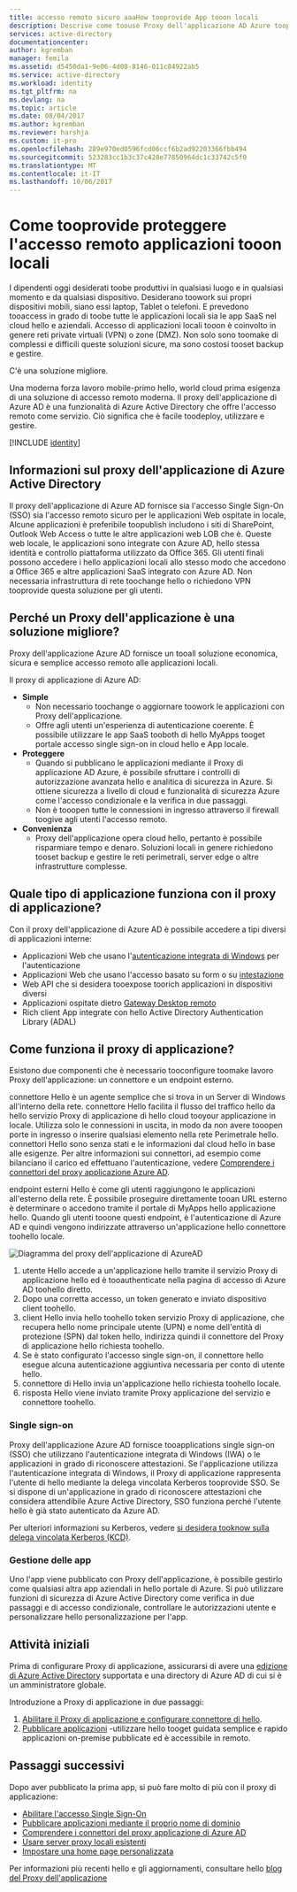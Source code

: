 ```yaml
---
title: accesso remoto sicuro aaaHow tooprovide App tooon locali
description: Descrive come toouse Proxy dell'applicazione AD Azure tooprovide accesso remoto sicuro tooyour locale delle app.
services: active-directory
documentationcenter: 
author: kgremban
manager: femila
ms.assetid: d5450da1-9e06-4d08-8146-011c84922ab5
ms.service: active-directory
ms.workload: identity
ms.tgt_pltfrm: na
ms.devlang: na
ms.topic: article
ms.date: 08/04/2017
ms.author: kgremban
ms.reviewer: harshja
ms.custom: it-pro
ms.openlocfilehash: 289e970ed0596fcd06ccf6b2ad92203366fbb494
ms.sourcegitcommit: 523283cc1b3c37c428e77850964dc1c33742c5f0
ms.translationtype: MT
ms.contentlocale: it-IT
ms.lasthandoff: 10/06/2017
---
```

# <a name="how-tooprovide-secure-remote-access-tooon-premises-applications"></a>Come tooprovide proteggere l'accesso remoto applicazioni tooon locali

I dipendenti oggi desiderati toobe produttivi in qualsiasi luogo e in qualsiasi momento e da qualsiasi dispositivo. Desiderano toowork sui propri dispositivi mobili, siano essi laptop, Tablet o telefoni. E prevedono tooaccess in grado di toobe tutte le applicazioni locali sia le app SaaS nel cloud hello e aziendali. Accesso di applicazioni locali tooon è coinvolto in genere reti private virtuali (VPN) o zone (DMZ). Non solo sono toomake di complessi e difficili queste soluzioni sicure, ma sono costosi tooset backup e gestire.

C'è una soluzione migliore.

Una moderna forza lavoro mobile-primo hello, world cloud prima esigenza di una soluzione di accesso remoto moderna. Il proxy dell'applicazione di Azure AD è una funzionalità di Azure Active Directory che offre l'accesso remoto come servizio. Ciò significa che è facile toodeploy, utilizzare e gestire.

[!INCLUDE [identity](../../includes/azure-ad-licenses.md)]

## <a name="what-is-azure-active-directory-application-proxy"></a>Informazioni sul proxy dell'applicazione di Azure Active Directory
Il proxy dell'applicazione di Azure AD fornisce sia l'accesso Single Sign-On (SSO) sia l'accesso remoto sicuro per le applicazioni Web ospitate in locale, Alcune applicazioni è preferibile toopublish includono i siti di SharePoint, Outlook Web Access o tutte le altre applicazioni web LOB che è. Queste web locale, le applicazioni sono integrate con Azure AD, hello stessa identità e controllo piattaforma utilizzato da Office 365. Gli utenti finali possono accedere i hello applicazioni locali allo stesso modo che accedono a Office 365 e altre applicazioni SaaS integrato con Azure AD. Non necessaria infrastruttura di rete toochange hello o richiedono VPN tooprovide questa soluzione per gli utenti.

## <a name="why-is-application-proxy-a-better-solution"></a>Perché un Proxy dell'applicazione è una soluzione migliore?
Proxy dell'applicazione Azure AD fornisce un tooall soluzione economica, sicura e semplice accesso remoto alle applicazioni locali.

Il proxy di applicazione di Azure AD:

* **Simple**
   * Non necessario toochange o aggiornare toowork le applicazioni con Proxy dell'applicazione. 
   * Offre agli utenti un'esperienza di autenticazione coerente. È possibile utilizzare le app SaaS tooboth di hello MyApps tooget portale accesso single sign-on in cloud hello e App locale. 
* **Proteggere**
   * Quando si pubblicano le applicazioni mediante il Proxy di applicazione AD Azure, è possibile sfruttare i controlli di autorizzazione avanzata hello e analitica di sicurezza in Azure. Si ottiene sicurezza a livello di cloud e funzionalità di sicurezza Azure come l'accesso condizionale e la verifica in due passaggi.
   * Non è tooopen tutte le connessioni in ingresso attraverso il firewall toogive agli utenti l'accesso remoto. 
* **Convenienza**
   * Proxy dell'applicazione opera cloud hello, pertanto è possibile risparmiare tempo e denaro. Soluzioni locali in genere richiedono tooset backup e gestire le reti perimetrali, server edge o altre infrastrutture complesse.  

## <a name="what-kind-of-applications-work-with-application-proxy"></a>Quale tipo di applicazione funziona con il proxy di applicazione?
Con il proxy dell'applicazione di Azure AD è possibile accedere a tipi diversi di applicazioni interne:

* Applicazioni Web che usano l'[autenticazione integrata di Windows](active-directory-application-proxy-sso-using-kcd.md) per l'autenticazione  
* Applicazioni Web che usano l'accesso basato su form o su [intestazione](application-proxy-ping-access.md)  
* Web API che si desidera tooexpose toorich applicazioni in dispositivi diversi  
* Applicazioni ospitate dietro [Gateway Desktop remoto](application-proxy-publish-remote-desktop.md)  
* Rich client App integrate con hello Active Directory Authentication Library (ADAL)

## <a name="how-does-application-proxy-work"></a>Come funziona il proxy di applicazione?
Esistono due componenti che è necessario tooconfigure toomake lavoro Proxy dell'applicazione: un connettore e un endpoint esterno. 

connettore Hello è un agente semplice che si trova in un Server di Windows all'interno della rete. connettore Hello facilita il flusso del traffico hello da hello servizio Proxy di applicazione di hello cloud tooyour applicazione in locale. Utilizza solo le connessioni in uscita, in modo da non avere tooopen porte in ingresso o inserire qualsiasi elemento nella rete Perimetrale hello. connettori Hello sono senza stati e le informazioni dal cloud hello in base alle esigenze. Per altre informazioni sui connettori, ad esempio come bilanciano il carico ed effettuano l'autenticazione, vedere [Comprendere i connettori del proxy applicazione Azure AD](application-proxy-understand-connectors.md). 

endpoint esterni Hello è come gli utenti raggiungono le applicazioni all'esterno della rete. È possibile proseguire direttamente tooan URL esterno è determinare o accedono tramite il portale di MyApps hello applicazione hello. Quando gli utenti tooone questi endpoint, è l'autenticazione di Azure AD e quindi vengono indirizzate attraverso un'applicazione hello connettore toohello locale.

 ![Diagramma del proxy dell'applicazione di AzureAD](./media/active-directory-application-proxy-get-started/azureappproxxy.png)

1. utente Hello accede a un'applicazione hello tramite il servizio Proxy di applicazione hello ed è tooauthenticate nella pagina di accesso di Azure AD toohello diretto.
2. Dopo una corretta accesso, un token generato e inviato dispositivo client toohello.
3. client Hello invia hello toohello token servizio Proxy di applicazione, che recupera hello nome principale utente (UPN) e nome dell'entità di protezione (SPN) dal token hello, indirizza quindi il connettore del Proxy di applicazione hello richiesta toohello.
4. Se è stato configurato l'accesso single sign-on, il connettore hello esegue alcuna autenticazione aggiuntiva necessaria per conto di utente hello.
5. connettore di Hello invia un'applicazione hello richiesta toohello locale.  
6. risposta Hello viene inviato tramite Proxy applicazione del servizio e connettore toohello.

### <a name="single-sign-on"></a>Single sign-on
Proxy dell'applicazione Azure AD fornisce tooapplications single sign-on (SSO) che utilizzano l'autenticazione integrata di Windows (IWA) o le applicazioni in grado di riconoscere attestazioni. Se l'applicazione utilizza l'autenticazione integrata di Windows, il Proxy di applicazione rappresenta l'utente di hello mediante la delega vincolata Kerberos tooprovide SSO. Se si dispone di un'applicazione in grado di riconoscere attestazioni che considera attendibile Azure Active Directory, SSO funziona perché l'utente hello è già stato autenticato da Azure AD.

Per ulteriori informazioni su Kerberos, vedere [si desidera tooknow sulla delega vincolata Kerberos (KCD)](https://blogs.technet.microsoft.com/applicationproxyblog/2015/09/21/all-you-want-to-know-about-kerberos-constrained-delegation-kcd).

### <a name="managing-apps"></a>Gestione delle app
Uno l'app viene pubblicato con Proxy dell'applicazione, è possibile gestirlo come qualsiasi altra app aziendali in hello portale di Azure. Si può utilizzare funzioni di sicurezza di Azure Active Directory come verifica in due passaggi e di accesso condizionale, controllare le autorizzazioni utente e personalizzare hello personalizzazione per l'app. 

## <a name="get-started"></a>Attività iniziali

Prima di configurare Proxy di applicazione, assicurarsi di avere una [edizione di Azure Active Directory](https://azure.microsoft.com/pricing/details/active-directory/) supportata e una directory di Azure AD di cui si è un amministratore globale.

Introduzione a Proxy di applicazione in due passaggi:

1. [Abilitare il Proxy di applicazione e configurare connettore di hello](active-directory-application-proxy-enable.md).    
2. [Pubblicare applicazioni](active-directory-application-proxy-publish.md) -utilizzare hello tooget guidata semplice e rapido applicazioni on-premise pubblicate ed è accessibile in remoto.

## <a name="whats-next"></a>Passaggi successivi
Dopo aver pubblicato la prima app, si può fare molto di più con il proxy di applicazione:

* [Abilitare l'accesso Single Sign-On](active-directory-application-proxy-sso-using-kcd.md)
* [Pubblicare applicazioni mediante il proprio nome di dominio](active-directory-application-proxy-custom-domains.md)
* [Comprendere i connettori del proxy applicazione di Azure AD](application-proxy-understand-connectors.md)
* [Usare server proxy locali esistenti](application-proxy-working-with-proxy-servers.md) 
* [Impostare una home page personalizzata](application-proxy-office365-app-launcher.md)

Per informazioni più recenti hello e gli aggiornamenti, consultare hello [blog del Proxy dell'applicazione](http://blogs.technet.com/b/applicationproxyblog/)

